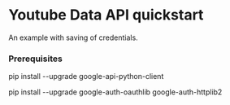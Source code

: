 # Youtube Data API quickstart

An example with saving of credentials.

### Prerequisites

pip install --upgrade google-api-python-client

pip install --upgrade google-auth-oauthlib google-auth-httplib2
